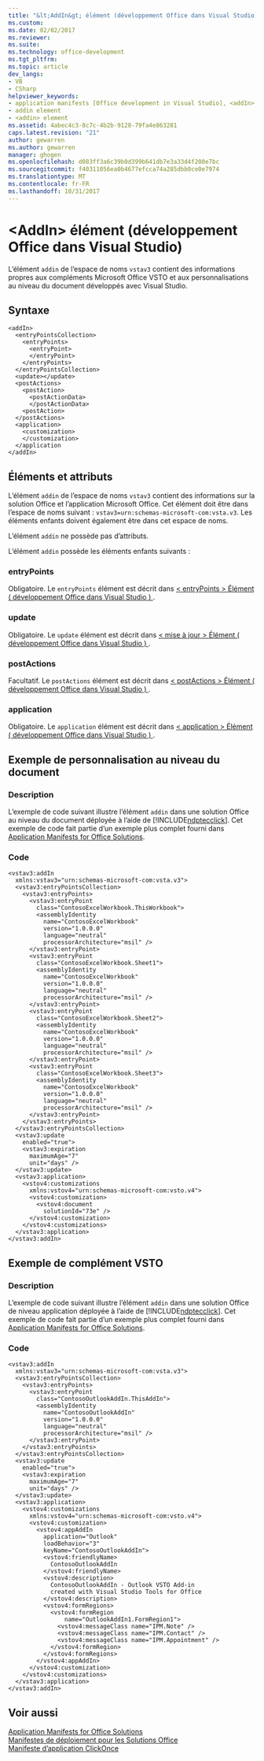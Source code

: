 ```yaml
---
title: "&lt;AddIn&gt; élément (développement Office dans Visual Studio) | Documents Microsoft"
ms.custom: 
ms.date: 02/02/2017
ms.reviewer: 
ms.suite: 
ms.technology: office-development
ms.tgt_pltfrm: 
ms.topic: article
dev_langs:
- VB
- CSharp
helpviewer_keywords:
- application manifests [Office development in Visual Studio], <addIn> element
- addin element
- <addin> element
ms.assetid: 4abec4c3-8c7c-4b2b-9128-79fa4e863281
caps.latest.revision: "21"
author: gewarren
ms.author: gewarren
manager: ghogen
ms.openlocfilehash: d083ff3a6c39b0d399b641db7e3a33d4f200e7bc
ms.sourcegitcommit: f40311056ea0b4677efcca74a285dbb0ce0e7974
ms.translationtype: MT
ms.contentlocale: fr-FR
ms.lasthandoff: 10/31/2017
---
```

# <a name="ltaddingt-element-office-development-in-visual-studio"></a>&lt;AddIn&gt; élément (développement Office dans Visual Studio)
  L’élément `addin` de l’espace de noms `vstav3` contient des informations propres aux compléments Microsoft Office VSTO et aux personnalisations au niveau du document développés avec Visual Studio.  
  
## <a name="syntax"></a>Syntaxe  
  
```  
<addIn>  
  <entryPointsCollection>  
    <entryPoints>  
      <entryPoint>  
      </entryPoint>  
    </entryPoints>  
  </entryPointsCollection>  
  <update></update>  
  <postActions>  
    <postAction>  
      <postActionData>  
      </postActionData>  
    <postAction>  
  </postActions>  
  <application>  
    <customization>  
    </customization>  
  </application  
</addIn>  
```  
  
## <a name="elements-and-attributes"></a>Éléments et attributs  
 L’élément `addin` de l’espace de noms `vstav3` contient des informations sur la solution Office et l’application Microsoft Office. Cet élément doit être dans l’espace de noms suivant : `vstav3=urn:schemas-microsoft-com:vsta.v3`. Les éléments enfants doivent également être dans cet espace de noms.  
  
 L’élément `addin` ne possède pas d’attributs.  
  
 L’élément `addin` possède les éléments enfants suivants :  
  
### <a name="entrypoints"></a>entryPoints  
 Obligatoire. Le `entryPoints` élément est décrit dans [&#60; entryPoints &#62; Élément &#40; développement Office dans Visual Studio &#41; ](../vsto/entrypoints-element-office-development-in-visual-studio.md).  
  
### <a name="update"></a>update  
 Obligatoire. Le `update` élément est décrit dans [&#60; mise à jour &#62; Élément &#40; développement Office dans Visual Studio &#41; ](../vsto/update-element-office-development-in-visual-studio.md).  
  
### <a name="postactions"></a>postActions  
 Facultatif. Le `postActions` élément est décrit dans [&#60; postActions &#62; Élément &#40; développement Office dans Visual Studio &#41; ](../vsto/postactions-element-office-development-in-visual-studio.md).  
  
### <a name="application"></a>application  
 Obligatoire. Le `application` élément est décrit dans [&#60; application &#62; Élément &#40; développement Office dans Visual Studio &#41; ](../vsto/application-element-office-development-in-visual-studio.md).  
  
## <a name="document-level-customization-example"></a>Exemple de personnalisation au niveau du document  
  
### <a name="description"></a>Description  
 L’exemple de code suivant illustre l’élément `addin` dans une solution Office au niveau du document déployée à l’aide de [!INCLUDE[ndptecclick](../vsto/includes/ndptecclick-md.md)]. Cet exemple de code fait partie d’un exemple plus complet fourni dans [Application Manifests for Office Solutions](../vsto/application-manifests-for-office-solutions.md).  
  
### <a name="code"></a>Code  
  
```  
<vstav3:addIn   
  xmlns:vstav3="urn:schemas-microsoft-com:vsta.v3">  
  <vstav3:entryPointsCollection>  
    <vstav3:entryPoints>  
      <vstav3:entryPoint   
        class="ContosoExcelWorkbook.ThisWorkbook">  
        <assemblyIdentity   
          name="ContosoExcelWorkbook"   
          version="1.0.0.0"   
          language="neutral"   
          processorArchitecture="msil" />  
      </vstav3:entryPoint>  
      <vstav3:entryPoint   
        class="ContosoExcelWorkbook.Sheet1">  
        <assemblyIdentity   
          name="ContosoExcelWorkbook"   
          version="1.0.0.0"   
          language="neutral"   
          processorArchitecture="msil" />  
      </vstav3:entryPoint>  
      <vstav3:entryPoint   
        class="ContosoExcelWorkbook.Sheet2">  
        <assemblyIdentity   
          name="ContosoExcelWorkbook"   
          version="1.0.0.0"   
          language="neutral"   
          processorArchitecture="msil" />  
      </vstav3:entryPoint>  
      <vstav3:entryPoint   
        class="ContosoExcelWorkbook.Sheet3">  
        <assemblyIdentity   
          name="ContosoExcelWorkbook"   
          version="1.0.0.0"   
          language="neutral"   
          processorArchitecture="msil" />  
      </vstav3:entryPoint>  
    </vstav3:entryPoints>  
  </vstav3:entryPointsCollection>  
  <vstav3:update   
    enabled="true">  
    <vstav3:expiration   
      maximumAge="7"   
      unit="days" />  
  </vstav3:update>  
  <vstav3:application>  
    <vstov4:customizations   
      xmlns:vstov4="urn:schemas-microsoft-com:vsto.v4">  
      <vstov4:customization>  
        <vstov4:document   
          solutionId="73e" />  
      </vstov4:customization>  
    </vstov4:customizations>  
  </vstav3:application>  
</vstav3:addIn>  
```  
  
## <a name="vsto-add-in-example"></a>Exemple de complément VSTO  
  
### <a name="description"></a>Description  
 L’exemple de code suivant illustre l’élément `addin` dans une solution Office de niveau application déployée à l’aide de [!INCLUDE[ndptecclick](../vsto/includes/ndptecclick-md.md)]. Cet exemple de code fait partie d’un exemple plus complet fourni dans [Application Manifests for Office Solutions](../vsto/application-manifests-for-office-solutions.md).  
  
### <a name="code"></a>Code  
  
```  
<vstav3:addIn   
  xmlns:vstav3="urn:schemas-microsoft-com:vsta.v3">  
  <vstav3:entryPointsCollection>  
    <vstav3:entryPoints>  
      <vstav3:entryPoint   
        class="ContosoOutlookAddIn.ThisAddIn">  
        <assemblyIdentity   
          name="ContosoOutlookAddIn"   
          version="1.0.0.0"   
          language="neutral"   
          processorArchitecture="msil" />  
      </vstav3:entryPoint>  
    </vstav3:entryPoints>  
  </vstav3:entryPointsCollection>  
  <vstav3:update   
    enabled="true">  
    <vstav3:expiration   
      maximumAge="7"   
      unit="days" />  
  </vstav3:update>  
  <vstav3:application>  
    <vstov4:customizations   
      xmlns:vstov4="urn:schemas-microsoft-com:vsto.v4">  
      <vstov4:customization>  
        <vstov4:appAddIn   
          application="Outlook"   
          loadBehavior="3"   
          keyName="ContosoOutlookAddIn">  
          <vstov4:friendlyName>  
            ContosoOutlookAddIn  
          </vstov4:friendlyName>  
          <vstov4:description>  
            ContosoOutlookAddIn - Outlook VSTO Add-in   
            created with Visual Studio Tools for Office  
          </vstov4:description>  
          <vstov4:formRegions>  
            <vstov4:formRegion  
                name="OutlookAddIn1.FormRegion1">  
              <vstov4:messageClass name="IPM.Note" />  
              <vstov4:messageClass name="IPM.Contact" />  
              <vstov4:messageClass name="IPM.Appointment" />  
            </vstov4:formRegion>  
          </vstov4:formRegions>  
        </vstov4:appAddIn>  
      </vstov4:customization>  
    </vstov4:customizations>  
  </vstav3:application>  
</vstav3:addIn>  
```  
  
## <a name="see-also"></a>Voir aussi  
 [Application Manifests for Office Solutions](../vsto/application-manifests-for-office-solutions.md)   
 [Manifestes de déploiement pour les Solutions Office](../vsto/deployment-manifests-for-office-solutions.md)   
 [Manifeste d’application ClickOnce](/visualstudio/deployment/clickonce-application-manifest)  
  
  